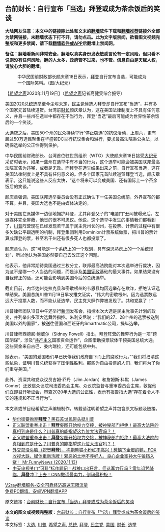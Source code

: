  <h2>台前财长：自行宣布「当选」拜登或成为茶余饭后的笑谈</h2> <p class="notice"><b>大陆网友注意：本文中的链接除此处和文末的<a href="https://github.com/bannedbook/fanqiang" >翻墙</a>软件下载和<a href="https://github.com/killgcd/justmysocks/blob/master/README.md">翻墙推荐</a>链接外全部为禁网链接，未翻墙状态下打不开，请勿点击。此为文字版禁闻，欲看图文视频完整版和更多禁闻，请下载<a href="https://github.com/bannedbook/fanqiang">翻墙软件或APP</a>后翻墙上禁闻网。</p><p>备注：翻墙看新闻非常安全，翻墙以真实身份发表敏感言论有一定风险，但只看不说则没有任何风险，翻的人太多，政府管不过来，也不管。信息自由是天赋人权，请放心大胆的翻墙。</b></p>  <div class="entry"> <figure><figcaption>中华民国前财政部长颜庆章18日表示，<a href="https://www.bannedbook.org/bnews/tag/%e6%8b%9c%e7%99%bb/" class="st_tag internal_tag" rel="tag" title="标签 拜登 下的日志">拜登</a>自行宣布当选，可能成为一个国际笑料。（图/大纪元）</figcaption></figure> <p>【<span class='wp_keywordlink_affiliate'><a href="https://www.soundofhope.org" title="希望之声" target="_blank">希望之声</a></span>2020年11月19日】（<a href="https://www.bannedbook.org/bnews/tag/%e5%b8%8c%e6%9c%9b%e4%b9%8b%e5%a3%b0/" class="st_tag internal_tag" rel="tag" title="标签 希望之声 下的日志">希望之声</a>记者高健雯综合报导）</p> <p><a href="https://www.bannedbook.org/bnews/tag/%e7%be%8e%e5%9b%bd/" class="st_tag internal_tag" rel="tag" title="标签 美国 下的日志">美国</a>2020<a href="https://www.bannedbook.org/bnews/tag/%e6%80%bb%e7%bb%9f/" class="st_tag internal_tag" rel="tag" title="标签 总统 下的日志">总统</a><a href="https://www.bannedbook.org/bnews/tag/%e9%80%89%e4%b8%be/" class="st_tag internal_tag" rel="tag" title="标签 选举 下的日志">选举</a>至今尘埃未定，<a href="https://www.bannedbook.org/bnews/tag/%e6%b0%91%e4%b8%bb%e5%85%9a/" class="st_tag internal_tag" rel="tag" title="标签 民主党 下的日志">民主党</a>候选人拜登却自行宣布“当选”，并有多个国家元首陆续道贺。台湾前<a href="https://www.bannedbook.org/bnews/tag/%E8%B4%A2%E9%95%BF/" class="st_tag internal_tag" rel="tag" title="标签 财长 下的日志">财长</a>颜庆章认为，这在美国法律制度上不具有任何意义，并且一些州在选举中都存在不当行为，拜登“当选”最后可能成为世界性茶余饭后的一个笑谈。</p> <p><a href="https://www.bannedbook.org/bnews/tag/%e5%a4%a7%e9%80%89/" class="st_tag internal_tag" rel="tag" title="标签 大选 下的日志">大选</a>夜之后，美国50个州的民众持续举行“停止窃选”的抗议活动，上周六，更有超过50万选民聚集在华盛顿DC举行抗议集会和游行，要求最高法院秉公执法，以确保选举的公正性得到保护。</p>  <p>中华民国前财政部长、台湾首位驻世贸组织（WTO）大使颜庆章18日接受<span class='wp_keywordlink_affiliate'><a href="http://www.epochtimes.com/" title="大纪元" target="_blank">大纪元</a></span>采访时表示，如果一些州在选举中有不当的行为，这个选举可能会被美国联邦最高法院宣告为违宪，或者是无效。而拜登在选举结果出来之前，自行宣布当选，这在美国法律制度上是不具有任何意义的。但多个国家元首陆续道贺拜登当选，颜庆章表示，这只能说这些人反应太快，“这个将来可以变成美国、还有国际上一个茶余饭后的笑谈。”</p> <p>颜庆章强调，美国联邦选举委员会没有正式确认下一任美国总统前，外界宣布的都不算。并且，美国大选也不是由媒体决定的。</p> <p>对于美国左派媒体一边倒地拥护拜登，尤其拜登父子的“电脑门”丑闻被曝光后，左派媒体完全屏蔽，他觉的很不可思议。他说，这个选举中发生的事情我们都看到了，<a href="https://www.bannedbook.org/bnews/tag/%e5%b7%9d%e6%99%ae/" class="st_tag internal_tag" rel="tag" title="标签 川普 下的日志">川普</a>阵营现在已经发现若干属于民主党州长的州，在投票、计票的过程中有很多欠缺公平跟透明的机制，拜登集团利用Dominion计票系统做票，把川普的票计算成拜登的票，甚至若干州还有很多死人也都投票了。</p>  <p>颜庆章认为，这“可能是一个系统上的一个规划，具有深思熟虑上的一个系统规划”，所以他认为美国必然要自己去改正这个问题。</p> <p>他表示，他非常期待美国通过三权分立，联邦最高法院能对本次选举进行裁决，因为这不是哪一个人当选的问题，而是涉及<span class='wp_keywordlink'><a href="https://www.bannedbook.org/forum2/topic913.html" title="《美国宪政历程：影响美国的25个司法大案》" target="_blank">美国宪政</a></span>基础的最大事件。如果结果没有自我修正的话，还可能会影响到美国今后的总统选举。</p> <p>截止目前，内华达州克拉克县和密歇根州的韦恩县均因选举存在欺诈，拒绝认证选举结果。美国总统川普11月19日早发推文证实，“伟大的密歇根州，因为选票数远远大于投票人数，而不能认证选举。民主党大肆作弊被发现了。共和党赢了！”</p>  <p>川普律师团队19日中午还举行<span class='wp_keywordlink_affiliate'><a href="https://www.bannedbook.org/" title="新闻">新闻</a></span>发布会，指控本次大选是民主党事先计划的政变，并列举出多项大选舞弊指控。朱利安尼说：“我们的27、28个州的选票被送到美国以外的国家”，被送往德国和西班牙的Smartmatic公司，操纵选举。</p> <p>川普律师西德尼‧鲍威尔（Sidney Powell）指出，拜登阵营的舞弊行为是一项“跨国阴谋”，涉及“<span class='wp_keywordlink'><a href="https://www.bannedbook.org/forum2/topic6177.html" title="《共产主义的终极目的》" target="_blank">共产主义</a></span>国家资金运作”，企图借助投票软体干预美国总统大选。这些资金来自古巴、委内瑞拉，还可能包括中共。</p> <p>她表示，“美国的爱国者们早已厌倦我们政府自下而上的腐败行为。”“我们将扫清这些乱象，证明川普总统获得了压倒性胜利。那些为自由投票的人们，我们将为了你们重夺美国。”</p>  <p>此外，资深共和党众议员吉姆·乔丹（Jim Jordan）和詹姆斯·科默（James Comer）还致信众议院司法委员会主席、众议院监督与重审委员会主席，敦促他们立即召开听证会，审查2020年大选的公正性，表示有报告指大选“存在着令人不安的违规和不正当行为”。</p> <p>本文章或节目经希望之声编辑制作，转载请注明希望之声并包含原文标题及链接。</p> <ul class='op-related-articles' title='相关阅读'> <li><a href='https://www.bannedbook.org/bnews/bannedvideo/20201120/1434102.html' target='_blank'>华尔街要抛弃<b>拜登</b>？黑石苏世民带头挺川普</a></li> <li><a href='https://www.bannedbook.org/bnews/bannedvideo/20201111/1434072.html' target='_blank'>正义联盟重拳出击！<b>拜登</b>妄图开始权力交接，被神秘部门拒绝！最高大法院的真相到底是什么？川普真的能指望这九位大法官吗？！</a></li> <li><a href='https://www.bannedbook.org/bnews/bannedvideo/20201111/1434071.html' target='_blank'>正义联盟重拳出击！<b>拜登</b>妄图开始权力交接，被神秘部门拒绝！最高大法院的真相到底是什么？川普真的能指望这九位大法官吗？！</a></li> <li><a href='https://www.bannedbook.org/bnews/bannedvideo/20201114/1434068.html' target='_blank'>外交部没头脑（祝贺<b>拜登</b>），抱抱熊猫小粉红不高兴！惹恼下金蛋的鹅，FOX收视大跌，媒体重新洗牌！邪恶的土地不养好人，良心企业家孙大午锒铛入狱！ Mr.FunnyNews (2020.11.13)</a></li> <li><a href='https://www.bannedbook.org/bnews/bannedvideo/20201120/1434063.html' target='_blank'>中天电视关门“可耻”标作题记！战狼口出狂言，但这军力行吗？零年诅咒降临，<b>拜登</b>冲了上去！CNN撒谎最卖力，倒闭最积极！</a></li> </ul> <p class="texttj"> <a href="https://www.bannedbook.org/forum23/topic22702.html" target="_blank">V2ray翻墙服务-安全可靠经济高速无限流量</a><br/> <a href="https://github.com/bannedbook/fanqiang/wiki/%E7%A6%81%E9%97%BB%E7%BD%91%E5%AE%89%E5%8D%93%E7%BF%BB%E5%A2%99%E6%96%B0%E9%97%BBAPP" target="_blank">免费PC翻墙、安卓VPN翻墙APP</a></p><p>原文链接：<a class="src_link"  href="https://www.soundofhope.org/post/444904" target="_blank">台前财长：自行宣布「当选」拜登或成为茶余饭后的笑谈</a></p><a name='sharetosocial'></a>       <div><b>本文的图文或视频完整版</b>：<a href='https://www.bannedbook.org/bnews/comments/20201120/1434125.html'>台前财长：自行宣布「当选」拜登或成为茶余饭后的笑谈</a></div>  </div><!--END ENTRY--> <div class="postfooter"> <div>本文标签：<a href="https://www.bannedbook.org/bnews/tag/%e5%a4%a7%e9%80%89/" rel="tag">大选</a>, <a href="https://www.bannedbook.org/bnews/tag/%e5%b7%9d%e6%99%ae/" rel="tag">川普</a>, <a href="https://www.bannedbook.org/bnews/tag/%e5%b8%8c%e6%9c%9b%e4%b9%8b%e5%a3%b0/" rel="tag">希望之声</a>, <a href="https://www.bannedbook.org/bnews/tag/%e6%80%bb%e7%bb%9f/" rel="tag">总统</a>, <a href="https://www.bannedbook.org/bnews/tag/%e6%8b%9c%e7%99%bb/" rel="tag">拜登</a>, <a href="https://www.bannedbook.org/bnews/tag/%e6%b0%91%e4%b8%bb%e5%85%9a/" rel="tag">民主党</a>, <a href="https://www.bannedbook.org/bnews/tag/%e7%be%8e%e5%9b%bd/" rel="tag">美国</a>, <a href="https://www.bannedbook.org/bnews/tag/%E8%B4%A2%E9%95%BF/" rel="tag">财长</a>, <a href="https://www.bannedbook.org/bnews/tag/%e9%80%89%e4%b8%be/" rel="tag">选举</a></div>  </div><!--END POSTFOOTER--> 
